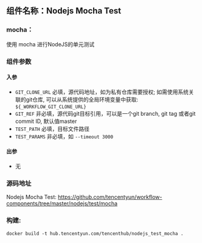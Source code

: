 ## 组件名称：Nodejs Mocha Test

### mocha：

使用 mocha 进行NodeJS的单元测试

### 组件参数
#### 入参
- `GIT_CLONE_URL` 必填，源代码地址，如为私有仓库需要授权; 如需使用系统关联的git仓库, 可以从系统提供的全局环境变量中获取: `${_WORKFLOW_GIT_CLONE_URL}`
- `GIT_REF` 非必填，源代码git目标引用，可以是一个git branch, git tag 或者git commit ID, 默认值master
- `TEST_PATH` 必填，目标文件路径
- `TEST_PARAMS` 非必填，如 `--timeout 3000`
#### 出参
- 无


### 源码地址

Nodejs Mocha Test: <https://github.com/tencentyun/workflow-components/tree/master/nodejs/test/mocha>

### 构建:

`docker build -t hub.tencentyun.com/tencenthub/nodejs_test_mocha .`
